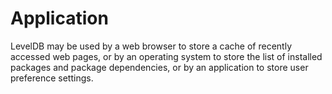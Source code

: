 # Application
LevelDB may be used by a web browser to store a cache of recently accessed web pages, or by an operating system to store the list of installed packages and package dependencies, or by an application to store user preference settings. 
